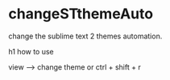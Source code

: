 changeSTthemeAuto
=================

change the sublime text 2 themes automation.

h1
  how to use

view --> change theme or ctrl + shift + r
